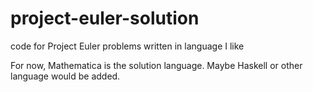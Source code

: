 # project-euler-solution
code for Project Euler problems written in language I like

For now, Mathematica is the solution language.
Maybe Haskell or other language would be added.
